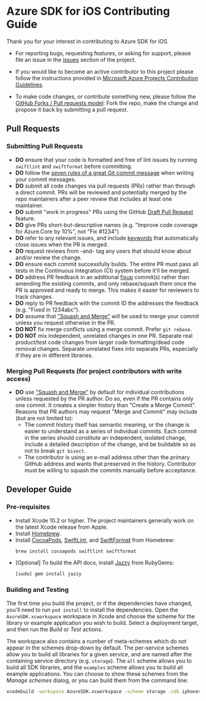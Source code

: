 # Azure SDK for iOS Contributing Guide

Thank you for your interest in contributing to Azure SDK for iOS.

- For reporting bugs, requesting features, or asking for support, please file an issue in the [issues](https://github.com/Azure/azure-sdk-for-ios/issues) section of the project.

- If you would like to become an active contributor to this project please follow the instructions provided in [Microsoft Azure Projects Contribution Guidelines](https://opensource.microsoft.com/collaborate).

- To make code changes, or contribute something new, please follow the [GitHub Forks / Pull requests model](https://help.github.com/articles/fork-a-repo/): Fork the repo, make the change and propose it back by submitting a pull request.

## Pull Requests

### Submitting Pull Requests

* **DO** ensure that your code is formatted and free of lint issues by running `swiftlint` and `swiftformat` before committing.
* **DO** follow the [seven rules of a great Git commit message](https://chris.beams.io/posts/git-commit/#seven-rules) when writing your commit messages.
* **DO** submit all code changes via pull requests (PRs) rather than through a direct commit. PRs will be reviewed and potentially merged by the repo maintainers after a peer review that includes at least one maintainer.
* **DO** submit "work in progress" PRs using the GitHub [Draft Pull Request](https://help.github.com/en/github/collaborating-with-issues-and-pull-requests/about-pull-requests#draft-pull-requests) feature.
* **DO** give PRs short-but-descriptive names (e.g. "Improve code coverage for Azure.Core by 10%", not "Fix #1234")
* **DO** refer to any relevant issues, and include [keywords](https://help.github.com/articles/closing-issues-via-commit-messages/) that automatically close issues when the PR is merged.
* **DO** request reviews from -and- tag any users that should know about and/or review the change.
* **DO** ensure each commit successfully builds. The entire PR must pass all tests in the Continuous Integration (CI) system before it'll be merged.
* **DO** address PR feedback in an additional [fixup](https://thoughtbot.com/blog/autosquashing-git-commits) commit(s) rather than amending the existing commits, and only rebase/squash them once the PR is approved and ready to merge. This makes it easier for reviewers to track changes.
* **DO** reply to PR feedback with the commit ID the addresses the feedback (e.g. "Fixed in 1234abc").
* **DO** assume that ["Squash and Merge"](https://github.com/blog/2141-squash-your-commits) will be used to merge your commit unless you request otherwise in the PR.
* **DO NOT** fix merge conflicts using a merge commit. Prefer `git rebase`.
* **DO NOT** mix independent, unrelated changes in one PR. Separate real product/test code changes from larger code formatting/dead code removal changes. Separate unrelated fixes into separate PRs, especially if they are in different libraries.

### Merging Pull Requests (for project contributors with write access)

* **DO** use ["Squash and Merge"](https://github.com/blog/2141-squash-your-commits) by default for individual contributions unless requested by the PR author. Do so, even if the PR contains only one commit. It creates a simpler history than "Create a Merge Commit". Reasons that PR authors may request "Merge and Commit" may include (but are not limited to):
  - The commit history itself has semantic meaning, or the change is easier to understand as a series of individual commits. Each commit in the series should constitute an independent, isolated change, include a detailed description of the change, and be buildable so as not to break `git bisect`.
  - The contributor is using an e-mail address other than the primary GitHub address and wants that preserved in the history. Contributor must be willing to squash the commits manually before acceptance.

## Developer Guide

### Pre-requisites

- Install Xcode 10.2 or higher. The project maintainers generally work on the latest Xcode release from Apple.
- Install [Homebrew](https://brew.sh/).
- Install [CocoaPods](https://cocoapods.org/), [SwiftLint](https://github.com/realm/SwiftLint), and [SwiftFormat](https://github.com/nicklockwood/SwiftFormat) from Homebrew:
  ```bash
  brew install cocoapods swiftlint swiftformat
  ```
- [Optional] To build the API docs, install [Jazzy](https://github.com/realm/jazzy) from RubyGems:
  ```bash
  [sudo] gem install jazzy
  ```

### Building and Testing

The first time you build the project, or if the dependencies have changed, you'll need to run `pod install` to install the dependencies. Open the `AxureSDK.xcworkspace` workspace in Xcode and choose the scheme for the library or example application you wish to build. Select a deployment target, and then run the *Build* or *Test* actions.

The workspace also contains a number of meta-schemes which do not appear in the schemes drop-down by default. The per-service schemes allow you to build all libraries for a given service, and are named after the containing service directory (e.g. `storage`). The `all` scheme allows you to build all SDK libraries, and the `examples` scheme allows you to build all example applications. You can choose to show these schemes from the *Manage schemes* dialog, or you can build them from the command line:
```bash
xcodebuild -workspace AzureSDK.xcworkspace -scheme storage -sdk iphonesimulator
```
